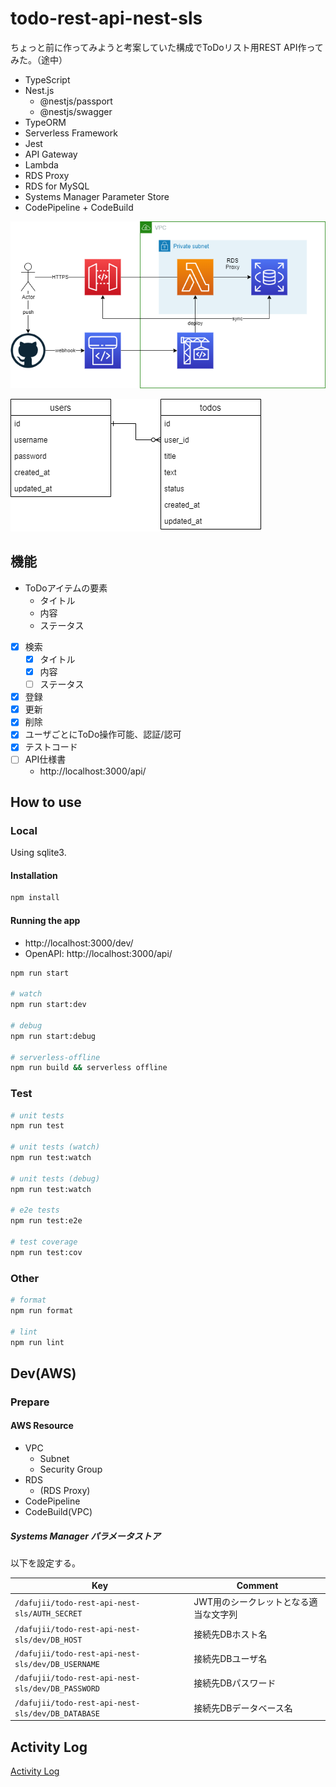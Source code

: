 # todo-rest-api-nest-sls

ちょっと前に作ってみようと考案していた構成でToDoリスト用REST API作ってみた。（途中）

- TypeScript
- Nest.js
  - @nestjs/passport
  - @nestjs/swagger
- TypeORM
- Serverless Framework
- Jest
- API Gateway
- Lambda
- RDS Proxy
- RDS for MySQL
- Systems Manager Parameter Store
- CodePipeline + CodeBuild

![./docs/aws_architecture.png](./docs/aws_architecture.png)

![./docs/ER.png](./docs/ER.png)

## 機能

- ToDoアイテムの要素
  - タイトル
  - 内容
  - ステータス
- [x] 検索
  - [x] タイトル
  - [x] 内容
  - [ ] ステータス
- [x] 登録
- [x] 更新
- [x] 削除
- [x] ユーザごとにToDo操作可能、認証/認可
- [x] テストコード
- [ ] API仕様書
  - http://localhost:3000/api/

## How to use

### Local

Using sqlite3.

#### Installation

```bash
npm install
```

#### Running the app

- http://localhost:3000/dev/
- OpenAPI: http://localhost:3000/api/

```bash
npm run start

# watch
npm run start:dev

# debug
npm run start:debug

# serverless-offline
npm run build && serverless offline
```

### Test

```bash
# unit tests
npm run test

# unit tests (watch)
npm run test:watch

# unit tests (debug)
npm run test:watch

# e2e tests
npm run test:e2e

# test coverage
npm run test:cov
```

### Other

```bash
# format
npm run format

# lint
npm run lint
```

## Dev(AWS)

### Prepare

#### AWS Resource

- VPC
  - Subnet
  - Security Group
- RDS
  - (RDS Proxy)
- CodePipeline
- CodeBuild(VPC)

##### Systems Manager パラメータストア

以下を設定する。

|Key|Comment|
|---|---|
|`/dafujii/todo-rest-api-nest-sls/AUTH_SECRET`|JWT用のシークレットとなる適当な文字列|
|`/dafujii/todo-rest-api-nest-sls/dev/DB_HOST`|接続先DBホスト名|
|`/dafujii/todo-rest-api-nest-sls/dev/DB_USERNAME`|接続先DBユーザ名|
|`/dafujii/todo-rest-api-nest-sls/dev/DB_PASSWORD`|接続先DBパスワード|
|`/dafujii/todo-rest-api-nest-sls/dev/DB_DATABASE`|接続先DBデータベース名|

## Activity Log

[Activity Log](./docs/ActivityLog.md)
